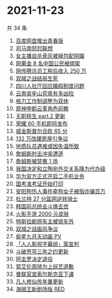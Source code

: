 # 2021-11-23

共 34 条

<!-- BEGIN ZHIHUSEARCH -->
<!-- 最后更新时间 Tue Nov 23 2021 18:09:35 GMT+0800 (China Standard Time) -->
1. [百度网盘推出青春版](https://www.zhihu.com/search?q=百度网盘)
1. [司马南怒怼联想](https://www.zhihu.com/search?q=司马南)
1. [女主播自杀骨灰被掉包配阴婚](https://www.zhihu.com/search?q=女主播自杀)
1. [刚果金 8 名中国公民被绑架](https://www.zhihu.com/search?q=刚果金)
1. [网传腾讯员工税后收入 250 万](https://www.zhihu.com/search?q=腾讯员工)
1. [双城之战结局生死](https://www.zhihu.com/search?q=双城之战)
1. [四川人社厅回应婚假制度问题](https://www.zhihu.com/search?q=婚假制度)
1. [云南哀牢山究竟有多凶险](https://www.zhihu.com/search?q=云南哀牢山)
1. [格力工作制调整为双休](https://www.zhihu.com/search?q=格力)
1. [原神申鹤云堇角色前瞻](https://www.zhihu.com/search?q=原神)
1. [无职转生 part.2 更新](https://www.zhihu.com/search?q=无职转生)
1. [荣耀 60 手机即将发布](https://www.zhihu.com/search?q=荣耀60)
1. [威金斯普尔合砍 65 分](https://www.zhihu.com/search?q=勇士)
1. [132 万改建房屋引争议](https://www.zhihu.com/search?q=梦想改造家)
1. [地质队员遇难或因失温所致](https://www.zhihu.com/search?q=地质队员)
1. [詹姆斯肘击冲突遭逐](https://www.zhihu.com/search?q=詹姆斯)
1. [詹姆斯被禁赛 1 场](https://www.zhihu.com/search?q=詹姆斯)
1. [我国决定和立陶宛外交关系降为代办级](https://www.zhihu.com/search?q=立陶宛)
1. [华为官方正式开启二手机业务](https://www.zhihu.com/search?q=华为二手机)
1. [国考准考证开始打印](https://www.zhihu.com/search?q=国考准考证)
1. [安阳狗伤人事件牵狗女子被指诈骗百万](https://www.zhihu.com/search?q=安阳狗伤人)
1. [杜兰特 27 分篮网逆转骑士](https://www.zhihu.com/search?q=篮网)
1. [韩国前总统全斗焕去世](https://www.zhihu.com/search?q=全斗焕去世)
1. [火影手游 2000 元皮肤](https://www.zhihu.com/search?q=火影忍者)
1. [特斯拉断网车主被锁车外](https://www.zhihu.com/search?q=特斯拉断网)
1. [双城之战画风争议](https://www.zhihu.com/search?q=双城之战)
1. [偷星九月天动画 PV](https://www.zhihu.com/search?q=偷星九月天)
1. [「人人影视字幕组」案宣判](https://www.zhihu.com/search?q=人人影视)
1. [斗破苍穹三年之约更新](https://www.zhihu.com/search?q=斗破苍穹三年之约)
1. [阿圭罗决定退役](https://www.zhihu.com/search?q=阿圭罗)
1. [郭艾伦周琦为上综艺道歉](https://www.zhihu.com/search?q=郭艾伦道歉)
1. [曼联官宣索尔斯克亚下课](https://www.zhihu.com/search?q=索尔斯克亚)
1. [凡人修仙传年番更新](https://www.zhihu.com/search?q=凡人修仙传)
1. [海贼王新剧场版 RED](https://www.zhihu.com/search?q=海贼王)
<!-- END ZHIHUSEARCH -->
